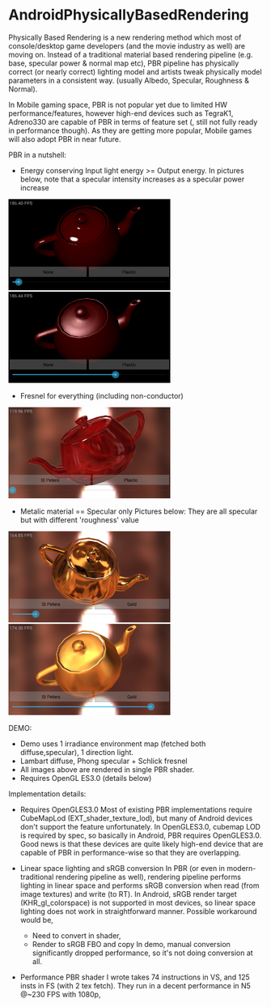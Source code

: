 AndroidPhysicallyBasedRendering
===============================

Physically Based Rendering is a new rendering method which most of console/desktop game developers (and the movie industry as well) are moving on.
Instead of a traditional material based rendering pipeline (e.g. base, specular power & normal map etc), PBR pipeline has physically correct (or nearly correct) lighting model and artists tweak physically model parameters in a consistent way. (usually Albedo, Specular, Roughness & Normal).

In Mobile gaming space, PBR is not popular yet due to limited HW performance/features, however high-end devices such as TegraK1, Adreno330 are capable of PBR in terms of feature set (, still not fully ready in performance though). As they are getting more popular, Mobile games will also adopt PBR in near future.

PBR in a nutshell:
- Energy conserving
Input light energy >= Output energy.
In pictures below, note that a specular intensity increases as a specular power increase

<img src="./SampleImages/Image4.png" alt="alt text" width="320">
<img src="./SampleImages/Image5.png" alt="alt text" width="320">

- Fresnel for everything (including non-conductor)

<img src="./SampleImages/Image3.png" alt="alt text" width="320">

- Metalic material == Specular only
Pictures below: They are all specular but with different 'roughness' value
<img src="./SampleImages/Image1.png" alt="alt text" width="320">
<img src="./SampleImages/Image2.png" alt="alt text" width="320">

DEMO:
- Demo uses 1 irradiance environment map (fetched both diffuse,specular), 1 direction light.
- Lambart diffuse, Phong specular + Schlick fresnel
- All images above are rendered in single PBR shader.
- Requires OpenGL ES3.0 (details below)

Implementation details:
- Requires OpenGLES3.0
Most of existing PBR implementations require CubeMapLod (EXT_shader_texture_lod),
but many of Android devices don't support the feature unfortunately.
In OpenGLES3.0, cubemap LOD is required by spec, so basically in Android, PBR requires OpenGLES3.0. 
Good news is that these devices are quite likely high-end device that are capable of PBR in performance-wise so that they are overlapping.

- Linear space lighting and sRGB conversion
  In PBR (or even in modern-traditional rendering pipeline as well), rendering pipeline performs lighting in linear space and performs sRGB conversion when read (from image textures) and write (to RT).
  In Android, sRGB render target (KHR_gl_colorspace) is not supported in most devices, so linear space lighting does not work in straightforward manner.
  Possible workaround would be,
  - Need to convert in shader,
  - Render to sRGB FBO and copy
  In demo, manual conversion significantly dropped performance, so it's not doing conversion at all.

- Performance
PBR shader I wrote takes 74 instructions in VS, and 125 insts in FS (with 2 tex fetch).
They run in a decent performance in N5 @~230 FPS with 1080p,
